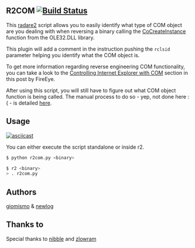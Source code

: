 R2COM  [![Build Status](https://travis-ci.org/newlog/r2com.svg?branch=master)](https://travis-ci.org/newlog/r2com)
-----

This [radare2](https://www.radare.org/r/) script allows you to easily identify what type of COM object are you dealing with when reversing a binary calling
the [CoCreateInstance](https://msdn.microsoft.com/en-us/library/windows/desktop/ms686615(v=vs.85).aspx) function from
the OLE32.DLL library.

This plugin will add a comment in the instruction pushing the `rclsid` parameter helping you identify what the COM
object is.

To get more information regarding reverse engineering COM functionality, you
can take a look to the
[Controlling Internet Explorer with COM](https://www.fireeye.com/blog/threat-research/2010/08/reversing-malware-command-control-sockets.html) section in this post by FireEye.

After using this script, you will still have to figure out what COM object function is being called. The manual process to do so - yep, not done here :( - is detailed [here](http://reverseengineering.stackexchange.com/a/2823/13290).

Usage
-----

[![asciicast](https://asciinema.org/a/108918.png)](https://asciinema.org/a/108918)


You can either execute the script standalone or inside r2.

```bash
$ python r2com.py <binary>
```

```bash
$ r2 <binary>
> . r2com.py
```

Authors
------

[giomismo](https://github.com/giomismo) & [newlog](https://twitter.com/newlog_)

Thanks to
---------

Special thanks to [nibble](https://github.com/jroimartin) and [zlowram]()
